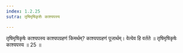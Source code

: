 ```yaml
---
index: 1.2.25
sutra: तृषिमृषिकृशेः काश्यपस्य

---
```

 तृषिमृषिकृषेः काश्यपस्य काश्यपग्रहणं किमर्थम्? काश्यपग्रहणं पूजार्थम्। वेत्येव हि वर्तते ॥ तृषिमृषिकृषेः काश्यपस्य ॥ 25 ॥ 
